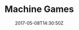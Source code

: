 ---
title: "Machine Games"
site_link: "http://www.machinegames.com/"
description: "Studio comprised of a seasoned group of developers."
location: "Uppsala"
active: true
active_from: "2009-01-01"
active_to: ""
tags: []
date: "2017-05-08T14:30:50Z"
---